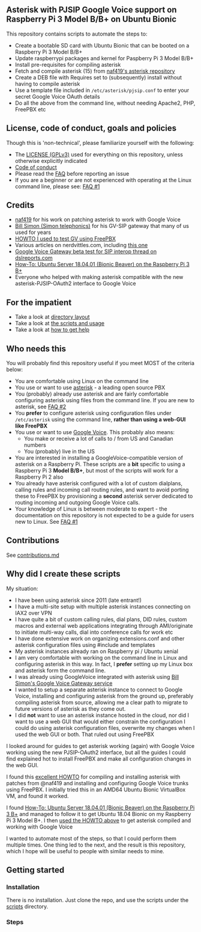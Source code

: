 ## Asterisk with PJSIP Google Voice support on Raspberry Pi 3 Model B/B+ on Ubuntu Bionic

This repository contains scripts to automate the steps to:
- Create a bootable SD card with Ubuntu Bionic that can be booted on a Raspberry Pi 3 Model B/B+
- Update raspberrypi packages and kernel for Paspberry Pi 3 Model B/B+
- Install pre-requisites for compiling asterisk
- Fetch and compile asterisk (15) from [naf419's asterisk repository](https://github.com/naf419/asterisk)
- Create a DEB file with Requires set to (subsequently) install without having to compile asterisk
- Use a template file included in ```/etc/asterisk/pjsip.conf``` to enter your secret Google Voice OAuth details
- Do all the above from the command line, without needing Apache2, PHP, FreePBX etc

## License, code of conduct, goals and policies
Though this is 'non-technical', please familiarize yourself with the following:
- The [LICENSE (GPLv3)](/LICENSE) used for everything on this repository, unless otherwise explicitly indicated
- [Code of conduct](/CODE_OF_CONDUCT.md)
- Please read the [FAQ](/docs/faq.md) before reporting an issue
- If you are a beginner or are not experienced with operating at the Linux command line, please see: [FAQ #1](https://github.com/sundarnagarajan/ast-gv-pjsip-raspi-ubuntu/blob/master/docs/faq.md#1-i-am-new-to-linux--ubuntu--debian-i-do-not-understand-the-instructions)

## Credits
- [naf419](https://github.com/naf419) for his work on patching asterisk to work with Google Voice
- [Bill Simon (Simon telephonics)](https://simonics.com/) for his GV-SIP gateway that many of us used for years
- [HOWTO I used to test GV using FreePBX](https://community.freepbx.org/t/how-to-guide-for-google-voice-with-freepbx-14-asterisk-gvsip-ubuntu-18-04/50933/1)
- Various articles on nerdvittles.com, including [this one](http://nerdvittles.com/?p=26204)
- [Google Voice Gateway beta test for SIP interop thread on dslreports.com](https://www.dslreports.com/forum/r31966059-Google-Voice-Gateway-beta-test-for-SIP-interop~start=300)
- [How-To: Ubuntu Server 18.04.01 (Bionic Beaver) on the Raspberry Pi 3 B+](https://www.invik.xyz/linux/Ubuntu-Server-18-04-1-RasPi3Bp/)
- Everyone who helped with making asterisk compatible with the new asterisk-PJSIP-OAuth2 interface to Google Voice

## For the impatient
- Take a look at [directory layout](/docs/directory_layout.md)
- Take a look at [the scripts and usage](/docs/usage.md)
- Take a look at [how to get help](/docs/getting_help.md)

## Who needs this
You will probably find this repository useful if you meet MOST of the criteria below:
- You are comfortable using Linux on the command line
- You use or want to use [asterisk](https://www.asterisk.org) - a leading open source PBX
- You (probably) already use asterisk and are fairly comfortable configuring asterisk using files from the command line. If you are new to asterisk, see [FAQ #2](/docs/faq.md#1-i-am-new-to-linux--ubuntu--debian-i-do-not-understand-the-instructions)
- You **prefer** to configure asterisk using configuration files under ```/etc/asterisk``` using the command line, **rather than using a web-GUI like FreePBX**
- You use or want to use [Google Voice](https://voice.google.com). This probably also means:
    - You make or receive a lot of calls to / from US and Canadian numbers
    - You (probably) live in the US
- You are interested in installing a GoogleVoice-compatible version of asterisk on a Raspberry Pi. These scripts are a **bit** specific to using a Raspberry Pi 3 **Model B/B+**, but most of the scripts will work for a Raspberry Pi 2 also
- You already have asterisk configured with a lot of custom dialplans, calling rules and incoming call routing rules, and want to avoid porting these to FreePBX by provisioning a **second** asterisk server dedicated to routing incoming and outgoing Google Voice calls.
- Your knowledge of Linux is between moderate to expert - the documentation on this repository is not expected to be a guide for users new to Linux. See [FAQ #1](/docs/faq.md#1-i-am-new-to-linux--ubuntu--debian-i-do-not-understand-the-instructions)

## Contributions
See [contributions.md](/contributions.md)

## Why did I create these scripts
My situation:
- I have been using asterisk since 2011 (late entrant!)
- I have a multi-site setup with multiple asterisk instances connecting on IAX2 over VPN
- I have quite a bit of custom calling rules, dial plans, DID rules, custom macros and external web applications integrating through AMI/originate to initiate multi-way calls, dial into conference calls for work etc
- I have done extensive work on organizing extensions.conf and other asterisk configuration files using #include and templates
- My asterisk instances already ran on Raspberry pi / Ubuntu xenial
- I am very comfortable with working on the command line in Linux and configuring asterisk in this way. In fact, I **prefer** setting up my Linux box and asterisk form the command line.
- I was already using GoogleVoice integrated with asterisk using [Bill Simon's Google Voice Gateway service](https://simonics.com/gw/)
- I wanted to setup a separate asterisk instance to connect to Google Voice, installing and configuring asterisk from the ground up, preferably compiling asterisk from source, allowing me a clear path to migrate to future versions of asterisk as they come out.
- I did **not** want to use an asterisk instance hosted in the cloud, nor did I want to use a web GUI that would either constrain the configuration I could do using asterisk configuration files, overwrite my changes when I used the web GUI or both. That ruled out using FreePBX

I looked around for guides to get asterisk working (again) with Google Voice working using the new PJSIP-OAuth2 interface, but all the guides I could find explained hot to install FreePBX and make all configuration changes in the web GUI.

I found this [excellent HOWTO](https://community.freepbx.org/t/how-to-guide-for-google-voice-with-freepbx-14-asterisk-gvsip-ubuntu-18-04/50933/1) for compiling and installing asterisk with patches from @naf419 and installing and configuring Google Voice trunks using FreePBX. I initially tried this in an AMD64 Ubuntu Bionic VirtualBox VM, and found it worked.

I found [How-To: Ubuntu Server 18.04.01 (Bionic Beaver) on the Raspberry Pi 3 B+](https://www.invik.xyz/linux/Ubuntu-Server-18-04-1-RasPi3Bp/) and managed to follow it to get Ubuntu 18.04 Bionic on my Raspberry Pi 3 Model B+. I then [used the HOWTO above](https://community.freepbx.org/t/how-to-guide-for-google-voice-with-freepbx-14-asterisk-gvsip-ubuntu-18-04/50933/1) to get asterisk compiled and working with Google Voice

I wanted to automate most of the steps, so that I could perform them multiple times. One thing led to the next, and the result is this repository, which I hope will be useful to people with similar needs to mine.

## Getting started
### Installation
There is no installation. Just clone the repo, and use the scripts under the [scripts](/scripts) directory.
### Steps




